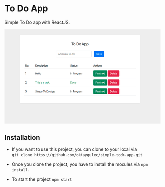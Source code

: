 # To Do App

Simple To Do app with ReactJS.

![](./screenshot.png)

## Installation

- If you want to use this project, you can clone to your local via  
  `git clone https://github.com/oktaygulec/simple-todo-app.git`

- Once you clone the project, you have to install the modules via `npm install`.

- To start the project `npm start`
